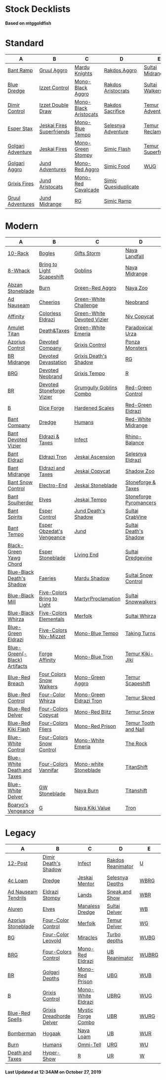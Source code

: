 # Stock Decklists
#### Based on mtggoldfish


# Standard

|                                  A                                   |                                          B                                           |                                      C                                       |                                     D                                      |                                   E                                    |
|----------------------------------------------------------------------|--------------------------------------------------------------------------------------|------------------------------------------------------------------------------|----------------------------------------------------------------------------|------------------------------------------------------------------------|
|[Bant Ramp](./mtggoldfish/Standard/decks/Bant_Ramp.md)                |[Gruul Aggro](./mtggoldfish/Standard/decks/Gruul_Aggro.md)                            |[Mardu Knights](./mtggoldfish/Standard/decks/Mardu_Knights.md)                |[Rakdos Aggro](./mtggoldfish/Standard/decks/Rakdos_Aggro.md)                |[Sultai Midrange](./mtggoldfish/Standard/decks/Sultai_Midrange.md)      |
|[Blue Dredge](./mtggoldfish/Standard/decks/Blue_Dredge.md)            |[Izzet Control](./mtggoldfish/Standard/decks/Izzet_Control.md)                        |[Mono-Black Aggro](./mtggoldfish/Standard/decks/Mono-Black_Aggro.md)          |[Rakdos Aristocrats](./mtggoldfish/Standard/decks/Rakdos_Aristocrats.md)    |[Sultai Walkers](./mtggoldfish/Standard/decks/Sultai_Walkers.md)        |
|[Dimir Control](./mtggoldfish/Standard/decks/Dimir_Control.md)        |[Izzet Double Draw](./mtggoldfish/Standard/decks/Izzet_Double_Draw.md)                |[Mono-Black Aristocats](./mtggoldfish/Standard/decks/Mono-Black_Aristocats.md)|[Rakdos Sacrifice](./mtggoldfish/Standard/decks/Rakdos_Sacrifice.md)        |[Temur Adventures](./mtggoldfish/Standard/decks/Temur_Adventures.md)    |
|[Esper Stax](./mtggoldfish/Standard/decks/Esper_Stax.md)              |[Jeskai Fires Superfriends](./mtggoldfish/Standard/decks/Jeskai_Fires_Superfriends.md)|[Mono-Blue Tempo](./mtggoldfish/Standard/decks/Mono-Blue_Tempo.md)            |[Selesnya Adventure](./mtggoldfish/Standard/decks/Selesnya_Adventure.md)    |[Temur Reclamation](./mtggoldfish/Standard/decks/Temur_Reclamation.md)  |
|[Golgari Adventure](./mtggoldfish/Standard/decks/Golgari_Adventure.md)|[Jeskai Fires](./mtggoldfish/Standard/decks/Jeskai_Fires.md)                          |[Mono-Green Stompy](./mtggoldfish/Standard/decks/Mono-Green_Stompy.md)        |[Simic Flash](./mtggoldfish/Standard/decks/Simic_Flash.md)                  |[Temur Superfriends](./mtggoldfish/Standard/decks/Temur_Superfriends.md)|
|[Golgari Aggro](./mtggoldfish/Standard/decks/Golgari_Aggro.md)        |[Jund Adventures](./mtggoldfish/Standard/decks/Jund_Adventures.md)                    |[Mono-Red Aggro](./mtggoldfish/Standard/decks/Mono-Red_Aggro.md)              |[Simic Food](./mtggoldfish/Standard/decks/Simic_Food.md)                    |[WUG](./mtggoldfish/Standard/decks/WUG.md)                              |
|[Grixis Fires](./mtggoldfish/Standard/decks/Grixis_Fires.md)          |[Jund Aristocats](./mtggoldfish/Standard/decks/Jund_Aristocats.md)                    |[Mono-Red Cavalcade](./mtggoldfish/Standard/decks/Mono-Red_Cavalcade.md)      |[Simic Quesiduplicate](./mtggoldfish/Standard/decks/Simic_Quesiduplicate.md)|                                                                        |
|[Gruul Adventures](./mtggoldfish/Standard/decks/Gruul_Adventures.md)  |[Jund Midrange](./mtggoldfish/Standard/decks/Jund_Midrange.md)                        |[RG](./mtggoldfish/Standard/decks/RG.md)                                      |[Simic Ramp](./mtggoldfish/Standard/decks/Simic_Ramp.md)                    |                                                                        |


# Modern

|                                            A                                             |                                          B                                           |                                          C                                           |                                      D                                       |                                 E                                  |
|------------------------------------------------------------------------------------------|--------------------------------------------------------------------------------------|--------------------------------------------------------------------------------------|------------------------------------------------------------------------------|--------------------------------------------------------------------|
|[10-Rack](./mtggoldfish/Modern/decks/10-Rack.md)                                          |[Bogles](./mtggoldfish/Modern/decks/Bogles.md)                                        |[Gifts Storm](./mtggoldfish/Modern/decks/Gifts_Storm.md)                              |[Naya Landfall](./mtggoldfish/Modern/decks/Naya_Landfall.md)                  |[Twiddle Storm](./mtggoldfish/Modern/decks/Twiddle_Storm.md)        |
|[8-Whack](./mtggoldfish/Modern/decks/8-Whack.md)                                          |[Bring to Light Scapeshift](./mtggoldfish/Modern/decks/Bring_to_Light_Scapeshift.md)  |[Goblins](./mtggoldfish/Modern/decks/Goblins.md)                                      |[Naya Midrange](./mtggoldfish/Modern/decks/Naya_Midrange.md)                  |[UBG](./mtggoldfish/Modern/decks/UBG.md)                            |
|[Abzan Stoneblade](./mtggoldfish/Modern/decks/Abzan_Stoneblade.md)                        |[Burn](./mtggoldfish/Modern/decks/Burn.md)                                            |[Green-Red Aggro](./mtggoldfish/Modern/decks/Green-Red_Aggro.md)                      |[Naya Zoo](./mtggoldfish/Modern/decks/Naya_Zoo.md)                            |[UBRG](./mtggoldfish/Modern/decks/UBRG.md)                          |
|[Ad Nauseam](./mtggoldfish/Modern/decks/Ad_Nauseam.md)                                    |[Cheerios](./mtggoldfish/Modern/decks/Cheerios.md)                                    |[Green-White Challenge](./mtggoldfish/Modern/decks/Green-White_Challenge.md)          |[Neobrand](./mtggoldfish/Modern/decks/Neobrand.md)                            |[UBR](./mtggoldfish/Modern/decks/UBR.md)                            |
|[Affinity](./mtggoldfish/Modern/decks/Affinity.md)                                        |[Colorless Eldrazi](./mtggoldfish/Modern/decks/Colorless_Eldrazi.md)                  |[Green-White Devoted Vizier](./mtggoldfish/Modern/decks/Green-White_Devoted_Vizier.md)|[Niv Copycat](./mtggoldfish/Modern/decks/Niv_Copycat.md)                      |[UB](./mtggoldfish/Modern/decks/UB.md)                              |
|[Amulet Titan](./mtggoldfish/Modern/decks/Amulet_Titan.md)                                |[Death&amp;Taxes](./mtggoldfish/Modern/decks/Death&amp;Taxes.md)                      |[Green-White Emeria](./mtggoldfish/Modern/decks/Green-White_Emeria.md)                |[Paradoxical Urza](./mtggoldfish/Modern/decks/Paradoxical_Urza.md)            |[UR Emrakul Breach](./mtggoldfish/Modern/decks/UR_Emrakul_Breach.md)|
|[Azorius Control](./mtggoldfish/Modern/decks/Azorius_Control.md)                          |[Devoted Company](./mtggoldfish/Modern/decks/Devoted_Company.md)                      |[Grixis Control](./mtggoldfish/Modern/decks/Grixis_Control.md)                        |[Ponza Monsters](./mtggoldfish/Modern/decks/Ponza_Monsters.md)                |[URG](./mtggoldfish/Modern/decks/URG.md)                            |
|[BR Midrange](./mtggoldfish/Modern/decks/BR_Midrange.md)                                  |[Devoted Devastation](./mtggoldfish/Modern/decks/Devoted_Devastation.md)              |[Grixis Death's Shadow](./mtggoldfish/Modern/decks/Grixis_Death's_Shadow.md)          |[RG](./mtggoldfish/Modern/decks/RG.md)                                        |[UR](./mtggoldfish/Modern/decks/UR.md)                              |
|[BRG](./mtggoldfish/Modern/decks/BRG.md)                                                  |[Devoted Neobrand](./mtggoldfish/Modern/decks/Devoted_Neobrand.md)                    |[Grixis Tempo](./mtggoldfish/Modern/decks/Grixis_Tempo.md)                            |[R](./mtggoldfish/Modern/decks/R.md)                                          |[U](./mtggoldfish/Modern/decks/U.md)                                |
|[BR](./mtggoldfish/Modern/decks/BR.md)                                                    |[Devoted Stoneforge Vizier](./mtggoldfish/Modern/decks/Devoted_Stoneforge_Vizier.md)  |[Grumgully Goblins Combo](./mtggoldfish/Modern/decks/Grumgully_Goblins_Combo.md)      |[Red-Green Control](./mtggoldfish/Modern/decks/Red-Green_Control.md)          |[Urza Ascendancy](./mtggoldfish/Modern/decks/Urza_Ascendancy.md)    |
|[B](./mtggoldfish/Modern/decks/B.md)                                                      |[Dice Forge](./mtggoldfish/Modern/decks/Dice_Forge.md)                                |[Hardened Scales](./mtggoldfish/Modern/decks/Hardened_Scales.md)                      |[Red-Green Eldrazi](./mtggoldfish/Modern/decks/Red-Green_Eldrazi.md)          |[Urza Outcome](./mtggoldfish/Modern/decks/Urza_Outcome.md)          |
|[Bant Company](./mtggoldfish/Modern/decks/Bant_Company.md)                                |[Dredge](./mtggoldfish/Modern/decks/Dredge.md)                                        |[Humans](./mtggoldfish/Modern/decks/Humans.md)                                        |[Red-White Midrange](./mtggoldfish/Modern/decks/Red-White_Midrange.md)        |[WB Eldrazi](./mtggoldfish/Modern/decks/WB_Eldrazi.md)              |
|[Bant Devoted Vizier](./mtggoldfish/Modern/decks/Bant_Devoted_Vizier.md)                  |[Eldrazi & Taxes](./mtggoldfish/Modern/decks/Eldrazi_&_Taxes.md)                      |[Infect](./mtggoldfish/Modern/decks/Infect.md)                                        |[Rhino-Balance](./mtggoldfish/Modern/decks/Rhino-Balance.md)                  |[WB Pox](./mtggoldfish/Modern/decks/WB_Pox.md)                      |
|[Bant Eldrazi](./mtggoldfish/Modern/decks/Bant_Eldrazi.md)                                |[Eldrazi Tron](./mtggoldfish/Modern/decks/Eldrazi_Tron.md)                            |[Jeskai Ascension](./mtggoldfish/Modern/decks/Jeskai_Ascension.md)                    |[Selesnya Eldrazi](./mtggoldfish/Modern/decks/Selesnya_Eldrazi.md)            |[WB Stoneblade](./mtggoldfish/Modern/decks/WB_Stoneblade.md)        |
|[Bant Midrange](./mtggoldfish/Modern/decks/Bant_Midrange.md)                              |[Eldrazi and Taxes](./mtggoldfish/Modern/decks/Eldrazi_and_Taxes.md)                  |[Jeskai Copycat](./mtggoldfish/Modern/decks/Jeskai_Copycat.md)                        |[Shadow Zoo](./mtggoldfish/Modern/decks/Shadow_Zoo.md)                        |[WBRG](./mtggoldfish/Modern/decks/WBRG.md)                          |
|[Bant Snow Control](./mtggoldfish/Modern/decks/Bant_Snow_Control.md)                      |[Electro-End](./mtggoldfish/Modern/decks/Electro-End.md)                              |[Jeskai Stoneblade](./mtggoldfish/Modern/decks/Jeskai_Stoneblade.md)                  |[Stoneforge & Taxes](./mtggoldfish/Modern/decks/Stoneforge_&_Taxes.md)        |[WBR](./mtggoldfish/Modern/decks/WBR.md)                            |
|[Bant Soulherder](./mtggoldfish/Modern/decks/Bant_Soulherder.md)                          |[Elves](./mtggoldfish/Modern/decks/Elves.md)                                          |[Jeskai Tempo](./mtggoldfish/Modern/decks/Jeskai_Tempo.md)                            |[Stoneforge Pyromancers](./mtggoldfish/Modern/decks/Stoneforge_Pyromancers.md)|[WB](./mtggoldfish/Modern/decks/WB.md)                              |
|[Bant Spirits](./mtggoldfish/Modern/decks/Bant_Spirits.md)                                |[Esper Control](./mtggoldfish/Modern/decks/Esper_Control.md)                          |[Jund Death's Shadow](./mtggoldfish/Modern/decks/Jund_Death's_Shadow.md)              |[Sultai CrabVine](./mtggoldfish/Modern/decks/Sultai_CrabVine.md)              |[WG](./mtggoldfish/Modern/decks/WG.md)                              |
|[Bant Tempo](./mtggoldfish/Modern/decks/Bant_Tempo.md)                                    |[Esper Obzedat's Vengeance](./mtggoldfish/Modern/decks/Esper_Obzedat's_Vengeance.md)  |[Jund](./mtggoldfish/Modern/decks/Jund.md)                                            |[Sultai Death's Shadow](./mtggoldfish/Modern/decks/Sultai_Death's_Shadow.md)  |[WRG](./mtggoldfish/Modern/decks/WRG.md)                            |
|[Black-Green Yawg Chord](./mtggoldfish/Modern/decks/Black-Green_Yawg_Chord.md)            |[Esper Stoneblade](./mtggoldfish/Modern/decks/Esper_Stoneblade.md)                    |[Living End](./mtggoldfish/Modern/decks/Living_End.md)                                |[Sultai Dredgevine](./mtggoldfish/Modern/decks/Sultai_Dredgevine.md)          |[WR](./mtggoldfish/Modern/decks/WR.md)                              |
|[Blue-Black Death's Shadow](./mtggoldfish/Modern/decks/Blue-Black_Death's_Shadow.md)      |[Faeries](./mtggoldfish/Modern/decks/Faeries.md)                                      |[Mardu Shadow](./mtggoldfish/Modern/decks/Mardu_Shadow.md)                            |[Sultai Snow Control](./mtggoldfish/Modern/decks/Sultai_Snow_Control.md)      |[WU Spirits](./mtggoldfish/Modern/decks/WU_Spirits.md)              |
|[Blue-Black Mill](./mtggoldfish/Modern/decks/Blue-Black_Mill.md)                          |[Five-Colors Bring to Light](./mtggoldfish/Modern/decks/Five-Colors_Bring_to_Light.md)|[MartyrProclamation](./mtggoldfish/Modern/decks/MartyrProclamation.md)                |[Sultai Snowwalkers](./mtggoldfish/Modern/decks/Sultai_Snowwalkers.md)        |[WUBG](./mtggoldfish/Modern/decks/WUBG.md)                          |
|[Blue-Black Whirza](./mtggoldfish/Modern/decks/Blue-Black_Whirza.md)                      |[Five-Colors Elementals](./mtggoldfish/Modern/decks/Five-Colors_Elementals.md)        |[Merfolk](./mtggoldfish/Modern/decks/Merfolk.md)                                      |[Sultai Whirza](./mtggoldfish/Modern/decks/Sultai_Whirza.md)                  |[WUBRG](./mtggoldfish/Modern/decks/WUBRG.md)                        |
|[Blue-Green Eldrazi](./mtggoldfish/Modern/decks/Blue-Green_Eldrazi.md)                    |[Five-Colors Niv-Mizzet](./mtggoldfish/Modern/decks/Five-Colors_Niv-Mizzet.md)        |[Mono-Blue Tempo](./mtggoldfish/Modern/decks/Mono-Blue_Tempo.md)                      |[Taking Turns](./mtggoldfish/Modern/decks/Taking_Turns.md)                    |[WUBR](./mtggoldfish/Modern/decks/WUBR.md)                          |
|[Blue-Green(-Black) Artifacts](./mtggoldfish/Modern/decks/Blue-Green(-Black)_Artifacts.md)|[Forge Affinity](./mtggoldfish/Modern/decks/Forge_Affinity.md)                        |[Mono-Blue Tron](./mtggoldfish/Modern/decks/Mono-Blue_Tron.md)                        |[Temur Kiki-Jiki](./mtggoldfish/Modern/decks/Temur_Kiki-Jiki.md)              |[WUB](./mtggoldfish/Modern/decks/WUB.md)                            |
|[Blue-Red Breach](./mtggoldfish/Modern/decks/Blue-Red_Breach.md)                          |[Four Colors Snow Walkers](./mtggoldfish/Modern/decks/Four_Colors_Snow_Walkers.md)    |[Mono-Green Aggro](./mtggoldfish/Modern/decks/Mono-Green_Aggro.md)                    |[Temur Scapeshift](./mtggoldfish/Modern/decks/Temur_Scapeshift.md)            |[WUG](./mtggoldfish/Modern/decks/WUG.md)                            |
|[Blue-Red Control](./mtggoldfish/Modern/decks/Blue-Red_Control.md)                        |[Four-Color Whirza](./mtggoldfish/Modern/decks/Four-Color_Whirza.md)                  |[Mono-Green Eldrazi Tron](./mtggoldfish/Modern/decks/Mono-Green_Eldrazi_Tron.md)      |[Temur Skred](./mtggoldfish/Modern/decks/Temur_Skred.md)                      |[WURG](./mtggoldfish/Modern/decks/WURG.md)                          |
|[Blue-Red Delver](./mtggoldfish/Modern/decks/Blue-Red_Delver.md)                          |[Four-Colors Copycat](./mtggoldfish/Modern/decks/Four-Colors_Copycat.md)              |[Mono-Red Blitz](./mtggoldfish/Modern/decks/Mono-Red_Blitz.md)                        |[Temur Snow](./mtggoldfish/Modern/decks/Temur_Snow.md)                        |[WUR](./mtggoldfish/Modern/decks/WUR.md)                            |
|[Blue-Red Kiki Flash](./mtggoldfish/Modern/decks/Blue-Red_Kiki_Flash.md)                  |[Four-Colors Fliers](./mtggoldfish/Modern/decks/Four-Colors_Fliers.md)                |[Mono-Red Prison](./mtggoldfish/Modern/decks/Mono-Red_Prison.md)                      |[Temur Tooth and Nail](./mtggoldfish/Modern/decks/Temur_Tooth_and_Nail.md)    |[WU](./mtggoldfish/Modern/decks/WU.md)                              |
|[Blue-White Control](./mtggoldfish/Modern/decks/Blue-White_Control.md)                    |[Four-Colors Snow Control](./mtggoldfish/Modern/decks/Four-Colors_Snow_Control.md)    |[Mono-White Emeria](./mtggoldfish/Modern/decks/Mono-White_Emeria.md)                  |[The Rock](./mtggoldfish/Modern/decks/The_Rock.md)                            |[Whirza Emry](./mtggoldfish/Modern/decks/Whirza_Emry.md)            |
|[Blue-White Death and Taxes](./mtggoldfish/Modern/decks/Blue-White_Death_and_Taxes.md)    |[Four-Colors Vannifar](./mtggoldfish/Modern/decks/Four-Colors_Vannifar.md)            |[Mono-white Stoneblade](./mtggoldfish/Modern/decks/Mono-white_Stoneblade.md)          |[TitanShift](./mtggoldfish/Modern/decks/TitanShift.md)                        |[Whirza Prison](./mtggoldfish/Modern/decks/Whirza_Prison.md)        |
|[Blue-White Delver](./mtggoldfish/Modern/decks/Blue-White_Delver.md)                      |[GW Stoneblade](./mtggoldfish/Modern/decks/GW_Stoneblade.md)                          |[Naya Burn](./mtggoldfish/Modern/decks/Naya_Burn.md)                                  |[Titanshift](./mtggoldfish/Modern/decks/Titanshift.md)                        |[Whirza](./mtggoldfish/Modern/decks/Whirza.md)                      |
|[Boaryo's Vengeance](./mtggoldfish/Modern/decks/Boaryo's_Vengeance.md)                    |[G](./mtggoldfish/Modern/decks/G.md)                                                  |[Naya Kiki Value](./mtggoldfish/Modern/decks/Naya_Kiki_Value.md)                      |[Tron](./mtggoldfish/Modern/decks/Tron.md)                                    |                                                                    |


# Legacy

|                                   A                                    |                                        B                                         |                                  C                                   |                                 D                                  |                     E                      |
|------------------------------------------------------------------------|----------------------------------------------------------------------------------|----------------------------------------------------------------------|--------------------------------------------------------------------|--------------------------------------------|
|[12-Post](./mtggoldfish/Legacy/decks/12-Post.md)                        |[Dimir Death's Shadow](./mtggoldfish/Legacy/decks/Dimir_Death's_Shadow.md)        |[Infect](./mtggoldfish/Legacy/decks/Infect.md)                        |[Rakdos Reanimator](./mtggoldfish/Legacy/decks/Rakdos_Reanimator.md)|[U](./mtggoldfish/Legacy/decks/U.md)        |
|[4c Loam](./mtggoldfish/Legacy/decks/4c_Loam.md)                        |[Dredge](./mtggoldfish/Legacy/decks/Dredge.md)                                    |[Jeskai Mentor](./mtggoldfish/Legacy/decks/Jeskai_Mentor.md)          |[Selesnya Depths](./mtggoldfish/Legacy/decks/Selesnya_Depths.md)    |[WBRG](./mtggoldfish/Legacy/decks/WBRG.md)  |
|[Ad Nauseam Tendrils](./mtggoldfish/Legacy/decks/Ad_Nauseam_Tendrils.md)|[Eldrazi Stompy](./mtggoldfish/Legacy/decks/Eldrazi_Stompy.md)                    |[Lands](./mtggoldfish/Legacy/decks/Lands.md)                          |[Sneak and Show](./mtggoldfish/Legacy/decks/Sneak_and_Show.md)      |[WBR](./mtggoldfish/Legacy/decks/WBR.md)    |
|[Aluren](./mtggoldfish/Legacy/decks/Aluren.md)                          |[Elves](./mtggoldfish/Legacy/decks/Elves.md)                                      |[Manaless Dredge](./mtggoldfish/Legacy/decks/Manaless_Dredge.md)      |[Sultai Delver](./mtggoldfish/Legacy/decks/Sultai_Delver.md)        |[WB](./mtggoldfish/Legacy/decks/WB.md)      |
|[Azorius Stoneblade](./mtggoldfish/Legacy/decks/Azorius_Stoneblade.md)  |[Four-Color Control](./mtggoldfish/Legacy/decks/Four-Color_Control.md)            |[Merfolk](./mtggoldfish/Legacy/decks/Merfolk.md)                      |[Temur Delver](./mtggoldfish/Legacy/decks/Temur_Delver.md)          |[WG](./mtggoldfish/Legacy/decks/WG.md)      |
|[BG](./mtggoldfish/Legacy/decks/BG.md)                                  |[Four-Color Leovold](./mtggoldfish/Legacy/decks/Four-Color_Leovold.md)            |[Miracles](./mtggoldfish/Legacy/decks/Miracles.md)                    |[Turbo depths](./mtggoldfish/Legacy/decks/Turbo_depths.md)          |[WUBG](./mtggoldfish/Legacy/decks/WUBG.md)  |
|[BRG](./mtggoldfish/Legacy/decks/BRG.md)                                |[Four-Colors Control](./mtggoldfish/Legacy/decks/Four-Colors_Control.md)          |[Mono-Red Eldrazi](./mtggoldfish/Legacy/decks/Mono-Red_Eldrazi.md)    |[UB Reanimator](./mtggoldfish/Legacy/decks/UB_Reanimator.md)        |[WUBRG](./mtggoldfish/Legacy/decks/WUBRG.md)|
|[BR](./mtggoldfish/Legacy/decks/BR.md)                                  |[Golgari Depths](./mtggoldfish/Legacy/decks/Golgari_Depths.md)                    |[Mono-Red Prison](./mtggoldfish/Legacy/decks/Mono-Red_Prison.md)      |[UBG](./mtggoldfish/Legacy/decks/UBG.md)                            |[WUB](./mtggoldfish/Legacy/decks/WUB.md)    |
|[B](./mtggoldfish/Legacy/decks/B.md)                                    |[Grixis Control](./mtggoldfish/Legacy/decks/Grixis_Control.md)                    |[Mono-White Eldrazi](./mtggoldfish/Legacy/decks/Mono-White_Eldrazi.md)|[UBRG](./mtggoldfish/Legacy/decks/UBRG.md)                          |[WUG](./mtggoldfish/Legacy/decks/WUG.md)    |
|[Blue-Red Spells](./mtggoldfish/Legacy/decks/Blue-Red_Spells.md)        |[Grixis Dreadhorde Delver](./mtggoldfish/Legacy/decks/Grixis_Dreadhorde_Delver.md)|[Mystic Forge Combo](./mtggoldfish/Legacy/decks/Mystic_Forge_Combo.md)|[UBR](./mtggoldfish/Legacy/decks/UBR.md)                            |[WURG](./mtggoldfish/Legacy/decks/WURG.md)  |
|[Bomberman](./mtggoldfish/Legacy/decks/Bomberman.md)                    |[Hogaak](./mtggoldfish/Legacy/decks/Hogaak.md)                                    |[Naya Loam](./mtggoldfish/Legacy/decks/Naya_Loam.md)                  |[UB](./mtggoldfish/Legacy/decks/UB.md)                              |[WUR](./mtggoldfish/Legacy/decks/WUR.md)    |
|[Burn](./mtggoldfish/Legacy/decks/Burn.md)                              |[Humans](./mtggoldfish/Legacy/decks/Humans.md)                                    |[Omni-Tell](./mtggoldfish/Legacy/decks/Omni-Tell.md)                  |[URG](./mtggoldfish/Legacy/decks/URG.md)                            |[WU](./mtggoldfish/Legacy/decks/WU.md)      |
|[Death and Taxes](./mtggoldfish/Legacy/decks/Death_and_Taxes.md)        |[Hyper-Show](./mtggoldfish/Legacy/decks/Hyper-Show.md)                            |[R](./mtggoldfish/Legacy/decks/R.md)                                  |[UR](./mtggoldfish/Legacy/decks/UR.md)                              |[W](./mtggoldfish/Legacy/decks/W.md)        |



#### Last Updated at 12:34AM on October 27, 2019